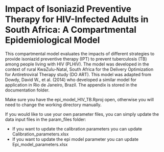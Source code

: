 # Impact of Isoniazid Preventive Therapy for HIV-Infected Adults in South Africa: A Compartmental Epidemiological Model

This  compartmental  model  evaluates  the  impacts  of  different  strategies  to  provide  isoniazid preventive therapy (IPT) to prevent tuberculosis (TB) among people living with HIV (PLHIV). The model was developed in the context of rural KwaZulu-Natal,  South Africa for the Delivery Optimization for Antiretroviral Therapy study (DO ART). This model was adapted from Dowdy, David W., et al. (2014) who developed a similar model for application in Rio de Janeiro, Brazil. The appendix is stored in the documentation folder.

Make sure you have the epi_model_HIV_TB.Rproj open, otherwise you will need to change the working directory manually.

If you would like to use your own parameter files, you can simply update the data input files in the param_files folder:
- If you want to update the calibration parameters you can update Calibration_parameters.xlsx
- If you want to update the epi model parameter you can update Epi_model_parameters.xlsx

